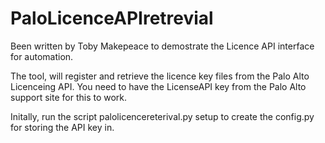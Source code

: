# PaloLicenceAPIretrevial
Been written by Toby Makepeace to demostrate the Licence API interface for automation.

The tool, will register and retrieve the licence key files from the Palo Alto Licenceing API.
You need to have the LicenseAPI key from the Palo Alto support site for this to work.

Initally, run the script
palolicencereterival.py setup to create the config.py for storing the API key in.

